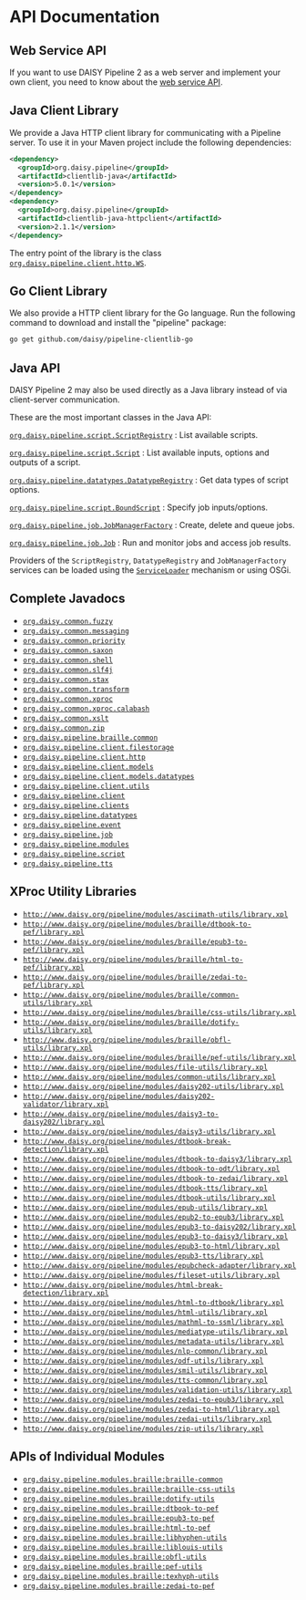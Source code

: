 # API Documentation

## Web Service API

If you want to use DAISY Pipeline 2 as a web server and implement your
own client, you need to know about the [web service API](WebServiceAPI).

## Java Client Library

We provide a Java HTTP client library for communicating with a
Pipeline server. To use it in your Maven project include the following
dependencies:

~~~xml
<dependency>
  <groupId>org.daisy.pipeline</groupId>
  <artifactId>clientlib-java</artifactId>
  <version>5.0.1</version>
</dependency>
<dependency>
  <groupId>org.daisy.pipeline</groupId>
  <artifactId>clientlib-java-httpclient</artifactId>
  <version>2.1.1</version>
</dependency>
~~~
  
The entry point of the library is the class
[`org.daisy.pipeline.client.http.WS`](http://daisy.github.io/pipeline/api/org/daisy/pipeline/client/http/WS.html).

## Go Client Library

We also provide a HTTP client library for the Go language. Run the
following command to download and install the "pipeline" package:

~~~sh
go get github.com/daisy/pipeline-clientlib-go
~~~

## Java API

DAISY Pipeline 2 may also be used directly as a Java library instead
of via client-server communication.

These are the most important classes in the Java API:

[`org.daisy.pipeline.script.ScriptRegistry`](http://daisy.github.io/pipeline/api/org/daisy/pipeline/script/ScriptRegistry.html)
: List available scripts.

[`org.daisy.pipeline.script.Script`](http://daisy.github.io/pipeline/api/org/daisy/pipeline/script/Script.html)
: List available inputs, options and outputs of a script.

[`org.daisy.pipeline.datatypes.DatatypeRegistry`](http://daisy.github.io/pipeline/api/org/daisy/pipeline/datatypes/DatatypeRegistry.html)
: Get data types of script options.

[`org.daisy.pipeline.script.BoundScript`](http://daisy.github.io/pipeline/api/org/daisy/pipeline/script/BoundScript.html)
: Specify job inputs/options.

[`org.daisy.pipeline.job.JobManagerFactory`](http://daisy.github.io/pipeline/api/org/daisy/pipeline/job/JobManagerFactory.html)
: Create, delete and queue jobs.

[`org.daisy.pipeline.job.Job`](http://daisy.github.io/pipeline/api/org/daisy/pipeline/job/Job.html)
: Run and monitor jobs and access job results.

Providers of the `ScriptRegistry`, `DatatypeRegistry` and
`JobManagerFactory` services can be loaded using the
[`ServiceLoader`](https://docs.oracle.com/javase/8/docs/api/java/util/ServiceLoader.html)
mechanism or using OSGi.

## Complete Javadocs

<!--
FIXME: add short description for every package
-->

- [`org.daisy.common.fuzzy`](http://daisy.github.io/pipeline/api/org/daisy/common/fuzzy/package-summary.html)
- [`org.daisy.common.messaging`](http://daisy.github.io/pipeline/api/org/daisy/common/messaging/package-summary.html)
- [`org.daisy.common.priority`](http://daisy.github.io/pipeline/api/org/daisy/common/priority/package-summary.html)
- [`org.daisy.common.saxon`](http://daisy.github.io/pipeline/api/org/daisy/common/saxon/package-summary.html)
- [`org.daisy.common.shell`](http://daisy.github.io/pipeline/api/org/daisy/common/shell/package-summary.html)
- [`org.daisy.common.slf4j`](http://daisy.github.io/pipeline/api/org/daisy/common/slf4j/package-summary.html)
- [`org.daisy.common.stax`](http://daisy.github.io/pipeline/api/org/daisy/common/stax/package-summary.html)
- [`org.daisy.common.transform`](http://daisy.github.io/pipeline/api/org/daisy/common/transform/package-summary.html)
- [`org.daisy.common.xproc`](http://daisy.github.io/pipeline/api/org/daisy/common/xproc/package-summary.html)
- [`org.daisy.common.xproc.calabash`](http://daisy.github.io/pipeline/api/org/daisy/common/xproc/calabash/package-summary.html)
- [`org.daisy.common.xslt`](http://daisy.github.io/pipeline/api/org/daisy/common/xslt/package-summary.html)
- [`org.daisy.common.zip`](http://daisy.github.io/pipeline/api/org/daisy/common/zip/package-summary.html)
- [`org.daisy.pipeline.braille.common`](http://daisy.github.io/pipeline/api/org/daisy/pipeline/braille/common/package-summary.html)
- [`org.daisy.pipeline.client.filestorage`](http://daisy.github.io/pipeline/api/org/daisy/pipeline/client/filestorage/package-summary.html)
- [`org.daisy.pipeline.client.http`](http://daisy.github.io/pipeline/api/org/daisy/pipeline/client/http/package-summary.html)
- [`org.daisy.pipeline.client.models`](http://daisy.github.io/pipeline/api/org/daisy/pipeline/client/models/package-summary.html)
- [`org.daisy.pipeline.client.models.datatypes`](http://daisy.github.io/pipeline/api/org/daisy/pipeline/client/models/datatypes/package-summary.html)
- [`org.daisy.pipeline.client.utils`](http://daisy.github.io/pipeline/api/org/daisy/pipeline/client/utils/package-summary.html)
- [`org.daisy.pipeline.client`](http://daisy.github.io/pipeline/api/org/daisy/pipeline/client/package-summary.html)
- [`org.daisy.pipeline.clients`](http://daisy.github.io/pipeline/api/org/daisy/pipeline/clients/package-summary.html)
- [`org.daisy.pipeline.datatypes`](http://daisy.github.io/pipeline/api/org/daisy/pipeline/datatypes/package-summary.html)
- [`org.daisy.pipeline.event`](http://daisy.github.io/pipeline/api/org/daisy/pipeline/event/package-summary.html)
- [`org.daisy.pipeline.job`](http://daisy.github.io/pipeline/api/org/daisy/pipeline/job/package-summary.html)
- [`org.daisy.pipeline.modules`](http://daisy.github.io/pipeline/api/org/daisy/pipeline/modules/package-summary.html)
- [`org.daisy.pipeline.script`](http://daisy.github.io/pipeline/api/org/daisy/pipeline/script/package-summary.html)
- [`org.daisy.pipeline.tts`](http://daisy.github.io/pipeline/api/org/daisy/pipeline/tts/package-summary.html)


## XProc Utility Libraries

- [`http://www.daisy.org/pipeline/modules/asciimath-utils/library.xpl`](http://daisy.github.io/pipeline/api/org/daisy/pipeline/modules/asciimath-utils/library.xpl)
- [`http://www.daisy.org/pipeline/modules/braille/dtbook-to-pef/library.xpl`](http://daisy.github.io/pipeline/api/org/daisy/pipeline/modules/braille/dtbook-to-pef/library.xpl)
- [`http://www.daisy.org/pipeline/modules/braille/epub3-to-pef/library.xpl`](http://daisy.github.io/pipeline/api/org/daisy/pipeline/modules/braille/epub3-to-pef/library.xpl)
- [`http://www.daisy.org/pipeline/modules/braille/html-to-pef/library.xpl`](http://daisy.github.io/pipeline/api/org/daisy/pipeline/modules/braille/html-to-pef/library.xpl)
- [`http://www.daisy.org/pipeline/modules/braille/zedai-to-pef/library.xpl`](http://daisy.github.io/pipeline/api/org/daisy/pipeline/modules/braille/zedai-to-pef/library.xpl)
- [`http://www.daisy.org/pipeline/modules/braille/common-utils/library.xpl`](http://daisy.github.io/pipeline/api/org/daisy/pipeline/modules/braille/common-utils/library.xpl)
- [`http://www.daisy.org/pipeline/modules/braille/css-utils/library.xpl`](http://daisy.github.io/pipeline/api/org/daisy/pipeline/modules/braille/css-utils/library.xpl)
- [`http://www.daisy.org/pipeline/modules/braille/dotify-utils/library.xpl`](http://daisy.github.io/pipeline/api/org/daisy/pipeline/modules/braille/dotify-utils/library.xpl)
- [`http://www.daisy.org/pipeline/modules/braille/obfl-utils/library.xpl`](http://daisy.github.io/pipeline/api/org/daisy/pipeline/modules/braille/obfl-utils/library.xpl)
- [`http://www.daisy.org/pipeline/modules/braille/pef-utils/library.xpl`](http://daisy.github.io/pipeline/api/org/daisy/pipeline/modules/braille/pef-utils/library.xpl)
- [`http://www.daisy.org/pipeline/modules/file-utils/library.xpl`](http://daisy.github.io/pipeline/api/org/daisy/pipeline/modules/file-utils/library.xpl)
- [`http://www.daisy.org/pipeline/modules/common-utils/library.xpl`](http://daisy.github.io/pipeline/api/org/daisy/pipeline/modules/common-utils/library.xpl)
- [`http://www.daisy.org/pipeline/modules/daisy202-utils/library.xpl`](http://daisy.github.io/pipeline/api/org/daisy/pipeline/modules/daisy202-utils/library.xpl)
- [`http://www.daisy.org/pipeline/modules/daisy202-validator/library.xpl`](http://daisy.github.io/pipeline/api/org/daisy/pipeline/modules/daisy202-validator/library.xpl)
- [`http://www.daisy.org/pipeline/modules/daisy3-to-daisy202/library.xpl`](http://daisy.github.io/pipeline/api/org/daisy/pipeline/modules/daisy3-to-daisy202/library.xpl)
- [`http://www.daisy.org/pipeline/modules/daisy3-utils/library.xpl`](http://daisy.github.io/pipeline/api/org/daisy/pipeline/modules/daisy3-utils/library.xpl)
- [`http://www.daisy.org/pipeline/modules/dtbook-break-detection/library.xpl`](http://daisy.github.io/pipeline/api/org/daisy/pipeline/modules/dtbook-break-detection/library.xpl)
- [`http://www.daisy.org/pipeline/modules/dtbook-to-daisy3/library.xpl`](http://daisy.github.io/pipeline/api/org/daisy/pipeline/modules/dtbook-to-daisy3/library.xpl)
- [`http://www.daisy.org/pipeline/modules/dtbook-to-odt/library.xpl`](http://daisy.github.io/pipeline/api/org/daisy/pipeline/modules/dtbook-to-odt/library.xpl)
- [`http://www.daisy.org/pipeline/modules/dtbook-to-zedai/library.xpl`](http://daisy.github.io/pipeline/api/org/daisy/pipeline/modules/dtbook-to-zedai/library.xpl)
- [`http://www.daisy.org/pipeline/modules/dtbook-tts/library.xpl`](http://daisy.github.io/pipeline/api/org/daisy/pipeline/modules/dtbook-tts/library.xpl)
- [`http://www.daisy.org/pipeline/modules/dtbook-utils/library.xpl`](http://daisy.github.io/pipeline/api/org/daisy/pipeline/modules/dtbook-utils/library.xpl)
- [`http://www.daisy.org/pipeline/modules/epub-utils/library.xpl`](http://daisy.github.io/pipeline/api/org/daisy/pipeline/modules/epub-utils/library.xpl)
- [`http://www.daisy.org/pipeline/modules/epub2-to-epub3/library.xpl`](http://daisy.github.io/pipeline/api/org/daisy/pipeline/modules/epub2-to-epub3/library.xpl)
- [`http://www.daisy.org/pipeline/modules/epub3-to-daisy202/library.xpl`](http://daisy.github.io/pipeline/api/org/daisy/pipeline/modules/epub3-to-daisy202/library.xpl)
- [`http://www.daisy.org/pipeline/modules/epub3-to-daisy3/library.xpl`](http://daisy.github.io/pipeline/api/org/daisy/pipeline/modules/epub3-to-daisy3/library.xpl)
- [`http://www.daisy.org/pipeline/modules/epub3-to-html/library.xpl`](http://daisy.github.io/pipeline/api/org/daisy/pipeline/modules/epub3-to-html/library.xpl)
- [`http://www.daisy.org/pipeline/modules/epub3-tts/library.xpl`](http://daisy.github.io/pipeline/api/org/daisy/pipeline/modules/epub3-tts/library.xpl)
- [`http://www.daisy.org/pipeline/modules/epubcheck-adapter/library.xpl`](http://daisy.github.io/pipeline/api/org/daisy/pipeline/modules/epubcheck-adapter/library.xpl)
- [`http://www.daisy.org/pipeline/modules/fileset-utils/library.xpl`](http://daisy.github.io/pipeline/api/org/daisy/pipeline/modules/fileset-utils/library.xpl)
- [`http://www.daisy.org/pipeline/modules/html-break-detection/library.xpl`](http://daisy.github.io/pipeline/api/org/daisy/pipeline/modules/html-break-detection/library.xpl)
- [`http://www.daisy.org/pipeline/modules/html-to-dtbook/library.xpl`](http://daisy.github.io/pipeline/api/org/daisy/pipeline/modules/html-to-dtbook/library.xpl)
- [`http://www.daisy.org/pipeline/modules/html-utils/library.xpl`](http://daisy.github.io/pipeline/api/org/daisy/pipeline/modules/html-utils/library.xpl)
- [`http://www.daisy.org/pipeline/modules/mathml-to-ssml/library.xpl`](http://daisy.github.io/pipeline/api/org/daisy/pipeline/modules/mathml-to-ssml/library.xpl)
- [`http://www.daisy.org/pipeline/modules/mediatype-utils/library.xpl`](http://daisy.github.io/pipeline/api/org/daisy/pipeline/modules/mediatype-utils/library.xpl)
- [`http://www.daisy.org/pipeline/modules/metadata-utils/library.xpl`](http://daisy.github.io/pipeline/api/org/daisy/pipeline/modules/metadata-utils/library.xpl)
- [`http://www.daisy.org/pipeline/modules/nlp-common/library.xpl`](http://daisy.github.io/pipeline/api/org/daisy/pipeline/modules/nlp-common/library.xpl)
- [`http://www.daisy.org/pipeline/modules/odf-utils/library.xpl`](http://daisy.github.io/pipeline/api/org/daisy/pipeline/modules/odf-utils/library.xpl)
- [`http://www.daisy.org/pipeline/modules/smil-utils/library.xpl`](http://daisy.github.io/pipeline/api/org/daisy/pipeline/modules/smil-utils/library.xpl)
- [`http://www.daisy.org/pipeline/modules/tts-common/library.xpl`](http://daisy.github.io/pipeline/api/org/daisy/pipeline/modules/tts-common/library.xpl)
- [`http://www.daisy.org/pipeline/modules/validation-utils/library.xpl`](http://daisy.github.io/pipeline/api/org/daisy/pipeline/modules/validation-utils/library.xpl)
- [`http://www.daisy.org/pipeline/modules/zedai-to-epub3/library.xpl`](http://daisy.github.io/pipeline/api/org/daisy/pipeline/modules/zedai-to-epub3/library.xpl)
- [`http://www.daisy.org/pipeline/modules/zedai-to-html/library.xpl`](http://daisy.github.io/pipeline/api/org/daisy/pipeline/modules/zedai-to-html/library.xpl)
- [`http://www.daisy.org/pipeline/modules/zedai-utils/library.xpl`](http://daisy.github.io/pipeline/api/org/daisy/pipeline/modules/zedai-utils/library.xpl)
- [`http://www.daisy.org/pipeline/modules/zip-utils/library.xpl`](http://daisy.github.io/pipeline/api/org/daisy/pipeline/modules/zip-utils/library.xpl)


## APIs of Individual Modules

- [`org.daisy.pipeline.modules.braille:braille-common`](http://daisy.github.io/pipeline/modules/braille/braille-common/src/main/README.html)
- [`org.daisy.pipeline.modules.braille:braille-css-utils`](http://daisy.github.io/pipeline/modules/braille/braille-css-utils/src/main/README.html)
- [`org.daisy.pipeline.modules.braille:dotify-utils`](http://daisy.github.io/pipeline/modules/braille/dotify-utils/src/main/README.html)
- [`org.daisy.pipeline.modules.braille:dtbook-to-pef`](http://daisy.github.io/pipeline/modules/braille/dtbook-to-pef/src/main/README.html)
- [`org.daisy.pipeline.modules.braille:epub3-to-pef`](http://daisy.github.io/pipeline/modules/braille/epub3-to-pef/src/main/README.html)
- [`org.daisy.pipeline.modules.braille:html-to-pef`](http://daisy.github.io/pipeline/modules/braille/html-to-pef/src/main/README.html)
- [`org.daisy.pipeline.modules.braille:libhyphen-utils`](http://daisy.github.io/pipeline/modules/braille/libhyphen-utils/src/main/README.html)
- [`org.daisy.pipeline.modules.braille:liblouis-utils`](http://daisy.github.io/pipeline/modules/braille/liblouis-utils/src/main/README.html)
- [`org.daisy.pipeline.modules.braille:obfl-utils`](http://daisy.github.io/pipeline/modules/braille/obfl-utils/src/main/README.html)
- [`org.daisy.pipeline.modules.braille:pef-utils`](http://daisy.github.io/pipeline/modules/braille/pef-utils/src/main/README.html)
- [`org.daisy.pipeline.modules.braille:texhyph-utils`](http://daisy.github.io/pipeline/modules/braille/texhyph-utils/src/main/README.html)
- [`org.daisy.pipeline.modules.braille:zedai-to-pef`](http://daisy.github.io/pipeline/modules/braille/zedai-to-pef/src/main/README.html)
